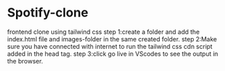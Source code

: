 # Spotify-clone
frontend clone using tailwind css
step 1:create a folder and add the index.html file and images-folder in the same created folder. 
step 2:Make sure you have connected with internet to run the tailwind css cdn script added in the head tag.
step 3:click go live in VScodes to see the output in the browser.
